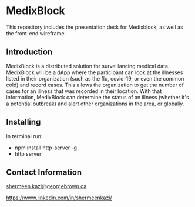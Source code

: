 

# MedixBlock

This repository includes the presentation deck for Medixblock, as well as the front-end wireframe.

## Introduction

MedixBlock is a distributed solution for surveillancing medical data. MedixBlock will be a dApp where the participant can look at the illnesses listed in their organization (such as the flu, covid-19, or even the common cold) and record cases. This allows the organization to get the number of cases for an illness that was recorded in their location. With that information, MedixBlock can determine the status of an illness (whether it's a potential outbreak) and alert other organizations in the area, or globally. 

## Installing

In terminal run:
* npm install http-server -g
* http server

## Contact Information

shermeen.kazi@georgebrown.ca

https://www.linkedin.com/in/shermeenkazi/
